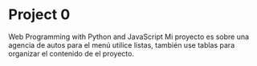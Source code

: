 # Project 0

Web Programming with Python and JavaScript
Mi proyecto es sobre una agencia de autos para el menú utilice listas, también use tablas para organizar el contenido de el proyecto.   